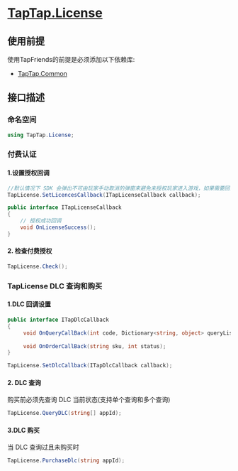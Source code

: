 # [TapTap.License](./Documentation/README.md)

## 使用前提

使用TapFriends的前提是必须添加以下依赖库:

* [TapTap.Common](https://github.com/TapTap/TapCommon-Unity.git)

## 接口描述

### 命名空间

```c#
using TapTap.License;
```

### 付费认证

#### 1.设置授权回调

```c#
//默认情况下 SDK 会弹出不可由玩家手动取消的弹窗来避免未授权玩家进入游戏，如果需要回调来触发流程，请添加如下代码
TapLicense.SetLicencesCallback(ITapLicenseCallback callback);

public interface ITapLicenseCallback
{
    // 授权成功回调
    void OnLicenseSuccess();
}
```

#### 2. 检查付费授权

```c#
TapLicense.Check();
```

### TapLicense DLC 查询和购买

#### 1.DLC 回调设置

```c#
public interface ITapDlcCallback
{
     void OnQueryCallBack(int code, Dictionary<string, object> queryList);
    
     void OnOrderCallBack(string sku, int status);
}

TapLicense.SetDlcCallback(ITapDlcCallback callback);
```

#### 2. DLC 查询

购买前必须先查询 DLC 当前状态(支持单个查询和多个查询)

```c#
TapLicense.QueryDLC(string[] appId);
```

#### 3.DLC 购买

当 DLC 查询过且未购买时

```c#
TapLicense.PurchaseDlc(string appId);
```


